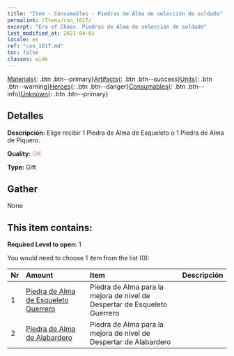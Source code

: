 ```yaml
---
title: "Item - Consumables - Piedras de Alma de selección de soldado"
permalink: /Items/con_1617/
excerpt: "Era of Chaos  Piedras de Alma de selección de soldado"
last_modified_at: 2021-04-01
locale: es
ref: "con_1617.md"
toc: false
classes: wide
---
```

 [Materials](/es/Items/){: .btn .btn--primary}[Artifacts](/es/Items/Artifacts/){: .btn .btn--success}[Units](/es/Items/Units/){: .btn .btn--warning}[Heroes](/es/Items/Heroes/){: .btn .btn--danger}[Consumables](/es/Items/Consumables/){: .btn .btn--info}[Unknown](/es/Items/Unknown/){: .btn .btn--primary}

## Detalles
 **Descripción:** Elige recibir 1 Piedra de Alma de Esqueleto o 1 Piedra de Alma de Piquero.

 **Quality:** <span style="color: #DA70D6">OK</span>

 **Type:** Gift

## Gather

  None

## This item contains:

 **Required Level to open:** 1

 You would need to choose 1 item from the list (0):

  | Nr | Amount |     Item    | Descripción |
  |:---|:-------|:------------|:-----------:|
  | 1 | [Piedra de Alma de Esqueleto Guerrero](/es/Items/unt_297/) | Piedra de Alma para la mejora de nivel de Despertar de Esqueleto Guerrero | 
  | 2 | [Piedra de Alma de Alabardero](/es/Items/unt_282/) | Piedra de Alma para la mejora de nivel de Despertar de Alabardero | 
